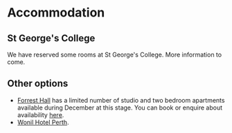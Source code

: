 # Accommodation

## St George's College

We have reserved some rooms at St George's College. More information to come.

## Other options

- [Forrest Hall](https://www.forrestresearch.org.au/forrest-hall/) has a limited number of studio and two bedroom apartments available during December at this stage. You can book or enquire about availability [here](https://www.uwa.edu.au/study/student-life/accommodation/short-stays).
- [Wonil Hotel Perth](https://all.accor.com/hotel/C0T1/index.en.shtml?utm_campaign=seo+maps&utm_medium=seo+maps&utm_source=google+Maps).
